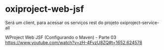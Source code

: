 # oxiproject-web-jsf
Será um client, para acessar os serviços rest do projeto oxiproject-service-all





WProject Web JSF (Configurando o Maven) - Parte 03
https://www.youtube.com/watch?v=zH-4FvzU8ZQ#t=1652.624578
